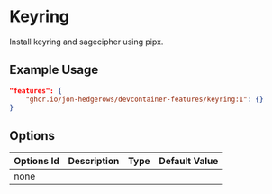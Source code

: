
# Keyring

Install keyring and sagecipher using pipx.

## Example Usage

```json
"features": {
    "ghcr.io/jon-hedgerows/devcontainer-features/keyring:1": {}
}
```

## Options

| Options Id | Description | Type | Default Value |
| ---------- | ----------- | ---- | ------------- |
| none       |             |      |               |

